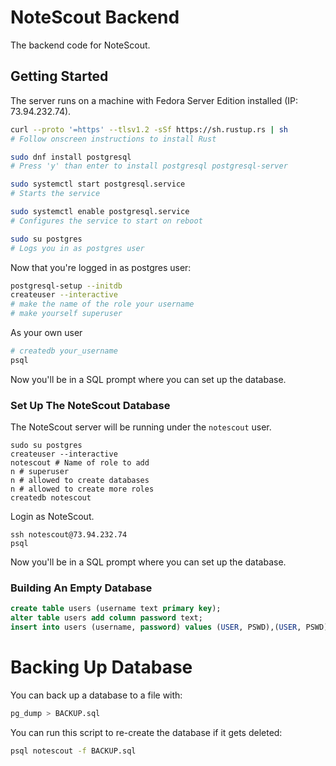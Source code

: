 # NoteScout Backend
The backend code for NoteScout.

## Getting Started
The server runs on a machine with Fedora Server Edition installed (IP:
73.94.232.74).

```bash
curl --proto '=https' --tlsv1.2 -sSf https://sh.rustup.rs | sh
# Follow onscreen instructions to install Rust

sudo dnf install postgresql
# Press 'y' than enter to install postgresql postgresql-server

sudo systemctl start postgresql.service
# Starts the service

sudo systemctl enable postgresql.service
# Configures the service to start on reboot

sudo su postgres
# Logs you in as postgres user
```

Now that you're logged in as postgres user:

```bash
postgresql-setup --initdb
createuser --interactive
# make the name of the role your username
# make yourself superuser

```

As your own user

```bash
# createdb your_username
psql
```

Now you'll be in a SQL prompt where you can set up the database.

### Set Up The NoteScout Database
The NoteScout server will be running under the `notescout` user.

```
sudo su postgres
createuser --interactive
notescout # Name of role to add
n # superuser
n # allowed to create databases
n # allowed to create more roles
createdb notescout
```

Login as NoteScout.

```
ssh notescout@73.94.232.74
psql
```

Now you'll be in a SQL prompt where you can set up the database.

### Building An Empty Database
```sql
create table users (username text primary key);
alter table users add column password text;
insert into users (username, password) values (USER, PSWD),(USER, PSWD);
```

# Backing Up Database
You can back up a database to a file with:
```bash
pg_dump > BACKUP.sql
```

You can run this script to re-create the database if it gets deleted:

```bash
psql notescout -f BACKUP.sql
```
